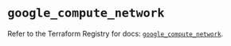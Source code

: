 # `google_compute_network`

Refer to the Terraform Registry for docs: [`google_compute_network`](https://registry.terraform.io/providers/hashicorp/google/6.40.0/docs/resources/compute_network).
